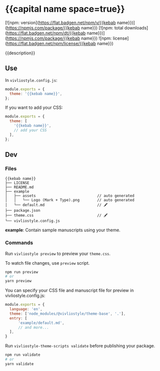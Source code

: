 # {{capital name space=true}}

[![npm: version](https://flat.badgen.net/npm/v/{{kebab name}})](https://npmjs.com/package/{{kebab name}})
[![npm: total downloads](https://flat.badgen.net/npm/dt/{{kebab name}})](https://npmjs.com/package/{{kebab name}})
![npm: license](https://flat.badgen.net/npm/license/{{kebab name}})

{{description}}

## Use

In `vivliostyle.config.js`:

```js
module.exports = {
  theme: '{{kebab name}}',
};
```

If you want to add your CSS:

```js
module.exports = {
  theme: [
    '{{kebab name}}',
    // add your CSS
  ],
};
```

## Dev

### Files

```
{{kebab name}}
├── LICENSE
├── README.md
├── example
│   ├── assets                            // auto generated
│   │   └── Logo (Mark + Type).png        // auto generated
│   └── default.md                        // 🖋
├── package.json
├── theme.css                             // 🖋
└── vivliostyle.config.js
```

**example**: Contain sample manuscripts using your theme.

### Commands

Run `vivliostyle preview` to preview your `theme.css`.

To watch file changes, use `preview` script.

```bash
npm run preview
# or
yarn preview
```

You can specify your CSS file and manuscript file for preview in vivliostyle.config.js:

```js
module.exports = {
  language: 'en',
  theme: ['node_modules/@vivliostyle/theme-base', '.'],
  entry: [
      'example/default.md',
      // and more...
  ],
}
```

Run `vivliostyle-theme-scripts validate` before publishing your package.

```bash
npm run validate
# or
yarn validate
```
